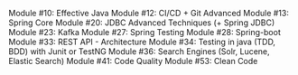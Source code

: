 Module #10: Effective Java
Module #12: CI/CD + Git Advanced
Module #13: Spring Core
Module #20: JDBC Advanced Techniques (+ Spring JDBC)
Module #23: Kafka
Module #27: Spring Testing
Module #28: Spring-boot
Module #33: REST API - Architecture
Module #34: Testing in java (TDD, BDD) with Junit or TestNG
Module #36: Search Engines (Solr, Lucene, Elastic Search)
Module #41: Code Quality
Module #53: Clean Code
